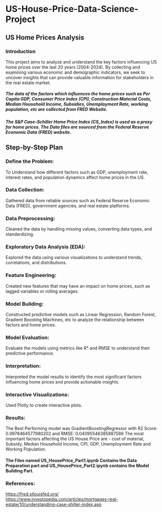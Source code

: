 # US-House-Price-Data-Science-Project

## US Home Prices Analysis
### Introduction
This project aims to analyze and understand the key factors influencing US home prices over the last 20 years (2004-2024). By collecting and examining various economic and demographic indicators, we seek to uncover insights that can provide valuable information for stakeholders in the real estate market.
##### The data of the factors which influences the home prices such as Per Capita GDP, Consumer Price Index (CPI), Construction Material Costs, Median Household Income, Subsidies, Unemployment Rate, working population, etc are collected from FRED Website.

##### The S&P Case-Schiller Home Price Index (CS_Index) is used as a proxy for home prices. The Data files are sourced from the Federal Reserve Economic Data (FRED) website.

## Step-by-Step Plan

### Define the Problem:
To Understand how different factors such as GDP, unemployment rate, interest rates, and population dynamics affect home prices in the US.

### Data Collection: 
Gathered data from reliable sources such as Federal Reserve Economic Data (FRED), government agencies, and real estate platforms.

### Data Preprocessing: 
Cleaned the data by handling missing values, converting data types, and standardizing.

### Exploratory Data Analysis (EDA): 
Explored the data using various visualizations to understand trends, correlations, and distributions.

### Feature Engineering: 
Created new features that may have an impact on home prices, such as lagged variables or rolling averages.

### Model Building: 
Constructed predictive models such as Linear Regression, Random Forest, Gradient Boosting Machines, etc to analyze the relationship between factors and home prices.

### Model Evaluation: 
Evaluate the models using metrics like R² and RMSE  to understand their predictive performance.

### Interpretation: 
Interpreted the model results to identify the most significant factors influencing home prices and provide actionable insights.

### Interactive Visualizations: 
Used Plotly to create interactive plots.

### Results:
The Best Performing model was GradientBoostingRegressor with R2 Score: 0.9978464577980202 and RMSE: 0.04095546385887566
The most important factors affecting the US House Price are - cost of material, Subsidy, Median Household Income, CPI, GDP, Unemployment Rate and Working Population.

#### The Files named US_HousePrice_Part1.ipynb Contains the Data Preparation part and US_HousePrice_Part2.ipynb contains the Model Building Part.

### References:
https://fred.stlouisfed.org/  
https://www.investopedia.com/articles/mortgages-real-estate/10/understanding-case-shiller-index.asp


